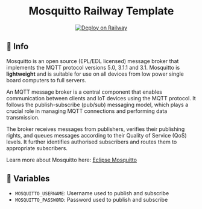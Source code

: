 <h1 align="center" style="font-weight: bold;">Mosquitto Railway Template</h1>

<div align="center">

[![Deploy on Railway](https://railway.com/button.svg)](https://railway.com/deploy/QFTCTq?referralCode=ePU7HL)

</div>

<h2 id="info">📝 Info</h2>

Mosquitto is an open source (EPL/EDL licensed) message broker that implements the MQTT protocol versions 5.0, 3.1.1 and 3.1. Mosquitto is **lightweight** and is suitable for use on all devices from low power single board computers to full servers.

An MQTT message broker is a central component that enables communication between clients and IoT devices using the MQTT protocol. It follows the publish-subscribe (pub/sub) messaging model, which plays a crucial role in managing MQTT connections and performing data transmission.

The broker receives messages from publishers, verifies their publishing rights, and queues messages according to their Quality of Service (QoS) levels. It further identifies authorised subscribers and routes them to appropriate subscribers.

Learn more about Mosquitto here: [Eclipse Mosquitto](https://mosquitto.org)

<h2 id="env">🔐 Variables</h2>

- `MOSQUITTO_USERNAME`: Username used to publish and subscribe
- `MOSQUITTO_PASSWORD`: Password used to publish and subscribe
